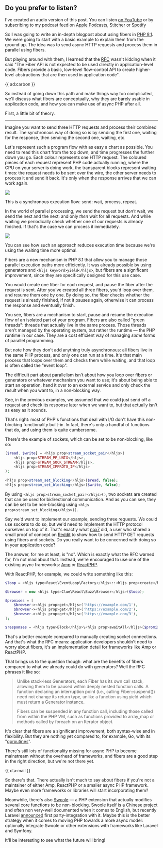 <div class="sidenote">
<h2>Do you prefer to listen?</h2>

I've created an audio version of this post. You can listen [on YouTube](*https://www.youtube.com/watch?v=UJM_27mapTc&ab_channel=BrentRoose) or by subscribing to my podcast feed on [Apple Podcasts](*https://podcasts.apple.com/be/podcast/rant-with-brent/id1462956030), [Stitcher](*https://www.stitcher.com/s?fid=403581&refid=stpr.) or [Spotify](*https://open.spotify.com/show/43sF0kY3BWepaO9CkLvVdJ?si=R-MIXaMHQbegQyq3gQm7Yw)
</div>

So I was going to write an in-depth blogpost about using fibers in [PHP 8.1](/blog/new-in-php-81). We were going to start with a basic example to explain them from the ground up. The idea was to send async HTTP requests and process them in parallel using fibers.

But playing around with them, I learned that the [RFC](*https://wiki.php.net/rfc/fibers) wasn't kidding when it said "The Fiber API is not expected to be used directly in application-level code. Fibers provide a basic, low-level flow-control API to create higher-level abstractions that are then used in application code".

{{ ad:carbon }}

So instead of going down this path and make things way too complicated, we'll discuss what fibers are conceptually, why they are barely usable in application code, and how you can make use of async PHP after all.

First, a little bit of theory.

---

Imagine you want to send three HTTP requests and process their combined result. The synchronous way of doing so is by sending the first one, waiting for the response, then sending the second one, waiting, etc.

Let's represent such a program flow with as easy a chart as possible. You need to read this chart from the top down, and time progresses the further down you go. Each colour represents one HTTP request. The coloured pieces of each request represent PHP code actually running, where the CPU on your server is doing work, the transparent blocks represent waiting times: the request needs to be sent over the wire, the other server needs to process it and send it back. It's only when the response arrives that we can work again.

![](/resources/img/blog/fiber/sync.png)

This is a synchronous execution flow: send: wait, process, repeat.

In the world of parallel processing, we send the request but _don't_ wait, we send the next and the next; and only _then_ wait for all requests. And while waiting we periodically check whether one of our requests is already finished. If that's the case we can process it immediately.

![](/resources/img/blog/fiber/async.png)

You can see how such an approach reduces execution time because we're using the waiting time more optimal.

Fibers are a new mechanism in PHP 8.1 that allow you to manage those parallel execution paths more efficiently. It was already possible by using generators and `<hljs keyword>yield</hljs>`, but fibers are a significant improvement, since they are specifically designed for this use case. 

You would create one fiber for each request, and pause the fiber after the request is sent. After you've created all three fibers, you'd loop over them, and resume them one by one. By doing so, the fiber checks whether the request is already finished, if not it pauses again, otherwise it can process the response and eventually finish.

You see, fibers are a mechanism to start, pause and resume the execution flow of an isolated part of your program. Fibers are also called "green threads": threads that actually live in the same process. Those threads aren't managed by the operating system, but rather the runtime — the PHP runtime in our case. They are a cost efficient way of managing _some_ forms of parallel programming. 

But note how they don't add anything truly asynchronous: all fibers live in the same PHP process, and only one can run at a time. It's that main process that loops over them and checks them while waiting, and that loop is often called the "event loop".

The difficult part about parallelism isn't about how you loop over fibers or generators or whatever mechanism you want to use; it's about being able to start an operation, hand it over to an external service and only check the result when you want to, in a non-blocking way.

See, in the previous examples, we assumed that we could just send off a request and check its response later when we want to, but that actually isn't as easy as it sounds.

That's right: most of PHP's functions that deal with I/O don't have this non-blocking functionality built-in. In fact, there's only a handful of functions that do, and using them is quite cumbersome. 

There's the example of sockets, which can be set to be non-blocking, like so:

```php
[$read, $write] = <hljs prop>stream_socket_pair</hljs>(
    <hljs prop>STREAM_PF_UNIX</hljs>,
    <hljs prop>STREAM_SOCK_STREAM</hljs>,
    <hljs prop>STREAM_IPPROTO_IP</hljs>
);
 
<hljs prop>stream_set_blocking</hljs>($read, false);
<hljs prop>stream_set_blocking</hljs>($write, false);
```

By using `<hljs prop>stream_socket_pair</hljs>()`, two sockets are created that can be used for bidirectional communication. And as you can see, they can be set to be non-blocking using `<hljs prop>stream_set_blocking</hljs>()`.

Say we'd want to implement our example, sending three requests. We could use sockets to do so, but we'd need to implement the HTTP protocol ourselves on top of it. That's exactly what [nox7](https://github.com/nox7/async-php-8-io-http) did, a user who shared a small proof of concept on [Reddit](*https://www.reddit.com/r/PHP/comments/mk15gd/php_fibers_a_pure_php_example_with_http_get/) to show how to send HTTP GET requests using fibers and sockets. Do you really want to be concerned with doing so in your application code?

The answer, for me at least, is "no". Which is exactly what the RFC warned for, I'm not mad about that. Instead, we're encouraged to use one of the existing async frameworks: [Amp](*https://amphp.org/) or [ReactPHP](*https://reactphp.org/).

With ReactPHP, for example, we could write something like this:

```php
$loop = <hljs type>React\EventLoop\Factory</hljs>::<hljs prop>create</hljs>();

$browser = new <hljs type>Clue\React\Buzz\Browser</hljs>($loop);

$promises = [
    $browser-><hljs prop>get</hljs>('https://example.com/1'),
    $browser-><hljs prop>get</hljs>('https://example.com/2'),
    $browser-><hljs prop>get</hljs>('https://example.com/3'),
];

$responses = <hljs type>Block</hljs>\<hljs prop>awaitAll</hljs>($promises, $loop);
```

That's a better example compared to manually creating socket connections. And that's what the RFC means: application developers shouldn't need to worry about fibers, it's an implementation detail for frameworks like Amp or ReactPHP.

That brings us to the question though: what are the benefits of fibers compared to what we already could do with generators? Well the RFC phrases it like so:

> Unlike stack-less Generators, each Fiber has its own call stack, allowing them to be paused within deeply nested function calls. A function declaring an interruption point (i.e., calling Fiber::suspend()) need not change its return type, unlike a function using yield which must return a Generator instance.
>
> Fibers can be suspended in any function call, including those called from within the PHP VM, such as functions provided to array_map or methods called by foreach on an Iterator object.

It's clear that fibers are a significant improvement, both syntax-wise and in flexibility. But they are nothing yet compared to, for example, Go, with its "[goroutines](*https://golangbot.com/goroutines/)".

There's still lots of functionality missing for async PHP to become mainstream without the overhead of frameworks, and fibers are a good step in the right direction, but we're not there yet.

{{ cta:mail }}

So there's that. There actually isn't much to say about fibers if you're not a maintainer of either Amp, ReactPHP or a smaller async PHP framework. Maybe even more frameworks or libraries will start incorporating them? 

Meanwhile, there's also [Swoole](*https://www.swoole.co.uk/) — a PHP extension that actually modifies several core functions to be non-blocking. Swoole itself is a Chinese project and often non very-well documented when it comes to English, but recently Laravel [announced](*https://laravel-news.com/laravel-octane) first party-integration with it. Maybe this is the better strategy when it comes to moving PHP towards a more async model: optionally integrate Swoole or other extensions with frameworks like Laravel and Symfony.

It'll be interesting to see what the future will bring!
